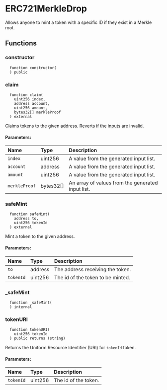 # ERC721MerkleDrop

Allows anyone to mint a token with a specific ID if they exist in a Merkle root.



## Functions
### constructor
```solidity
  function constructor(
  ) public
```




### claim
```solidity
  function claim(
    uint256 index,
    address account,
    uint256 amount,
    bytes32[] merkleProof
  ) external
```
Claims tokens to the given address. Reverts if the inputs are invalid.


#### Parameters:
| Name | Type | Description                                                          |
| :--- | :--- | :------------------------------------------------------------------- |
|`index` | uint256 | A value from the generated input list.
|`account` | address | A value from the generated input list.
|`amount` | uint256 | A value from the generated input list.
|`merkleProof` | bytes32[] | An array of values from the generated input list.

### safeMint
```solidity
  function safeMint(
    address to,
    uint256 tokenId
  ) external
```
Mint a token to the given address.


#### Parameters:
| Name | Type | Description                                                          |
| :--- | :--- | :------------------------------------------------------------------- |
|`to` | address | The address receiving the token.
|`tokenId` | uint256 | The id of the token to be minted.

### _safeMint
```solidity
  function _safeMint(
  ) internal
```




### tokenURI
```solidity
  function tokenURI(
    uint256 tokenId
  ) public returns (string)
```

Returns the Uniform Resource Identifier (URI) for `tokenId` token.
#### Parameters:
| Name | Type | Description                                                          |
| :--- | :--- | :------------------------------------------------------------------- |
|`tokenId` | uint256 | The id of the token.


